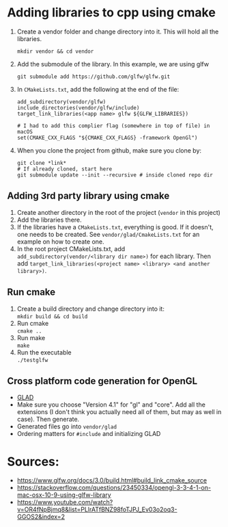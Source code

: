 # Adding libraries to cpp using cmake

1. Create a vendor folder and change directory into it. This will hold all the libraries.
    ```shell
    mkdir vendor && cd vendor
    ```
1. Add the submodule of the library. In this example, we are using glfw
    ```shell
   git submodule add https://github.com/glfw/glfw.git 
   ```
1. In ```CMakeLists.txt```, add the following at the end of the file:
   ```
   add_subdirectory(vendor/glfw)
   include_directories(vendor/glfw/include)
   target_link_libraries(<app name> glfw ${GLFW_LIBRARIES}) 
   
   # I had to add this complier flag (somewhere in top of file) in macOS
   set(CMAKE_CXX_FLAGS "${CMAKE_CXX_FLAGS} -framework OpenGl")
   ```
1. When you clone the project from github, make sure you clone by:
   ```shell
   git clone *link*
   # If already cloned, start here
   git submodule update --init --recursive # inside cloned repo dir
   ```
   
## Adding 3rd party library using cmake
1. Create another directory in the root of the project (`vendor` in this project)
2. Add the libraries there.
3. If the libraries have a `CMakeLists.txt`, everything is good. If it doesn't, one needs to be created. See `vendor/glad/CmakeLists.txt` for an example on how to create one.
4. In the root project CMakeLists.txt, add `add_subdirectory(vendor/<library dir name>)` for each library. Then add `target_link_libraries(<project name> <library> <and another library>)`.

## Run cmake
1. Create a build directory and change directory into it:  
   `mkdir build && cd build`
2. Run cmake  
   `cmake ..`
3. Run make  
   `make`
4. Run the executable  
   `./testglfw`
   
## Cross platform code generation for OpenGL
- [GLAD](https://gen.glad.sh/)
- Make sure you choose "Version 4.1" for "gl" and "core". Add all the extensions (I don't think you actually need all of them, but may as well in case). Then generate.
- Generated files go into `vendor/glad`
- Ordering matters for `#include` and initializing GLAD

# Sources:
- https://www.glfw.org/docs/3.0/build.html#build_link_cmake_source
- https://stackoverflow.com/questions/23450334/opengl-3-3-4-1-on-mac-osx-10-9-using-glfw-library
- https://www.youtube.com/watch?v=OR4fNpBjmq8&list=PLlrATfBNZ98foTJPJ_Ev03o2oq3-GGOS2&index=2